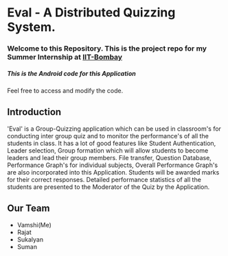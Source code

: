 Eval - A Distributed Quizzing System.
=================================

### Welcome to this Repository. This is the project repo for my Summer Internship at [IIT-Bombay](http://www.iitb.ac.in/)
##### This is the Android code for this Application
Feel free to access and modify the code.

## Introduction
'Eval' is a Group-Quizzing application which can be used in classroom's for conducting inter group quiz and to monitor the performance's of all the students in class. It has a lot of good features like Student Authentication, Leader selection, Group formation which will allow students to become leaders and lead their group members. File transfer, Question Database, Performance Graph's for individual subjects, Overall Performance Graph's are also incorporated into this Application. Students will be awarded marks for their correct responses. Detailed performance statistics of all the students are presented to the Moderator of the Quiz by the Application.


## Our Team
* Vamshi(Me)
* Rajat
* Sukalyan
* Suman
